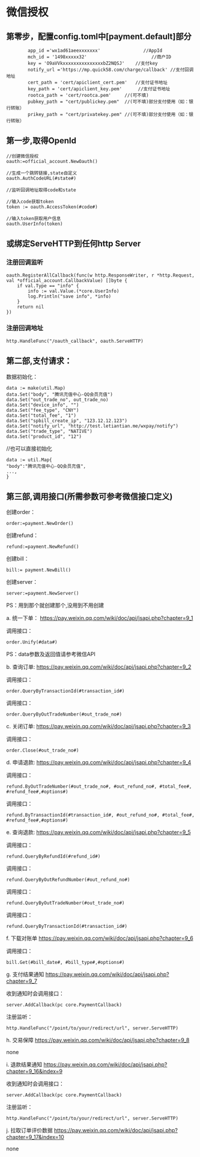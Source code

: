# 微信授权

## 第零步，配置config.toml中[payment.default]部分

            app_id ='wx1ad61aeexxxxxxx'                //AppId
            mch_id = '1498xxxxx32'                        //商户ID
            key = 'O9aVVkxxxxxxxxxxxxxxxbZ2NQSJ'    //支付key
            notify_url ='https://mp.quick58.com/charge/callback' //支付回调地址
            cert_path = 'cert/apiclient_cert.pem'   //支付证书地址
            key_path = 'cert/apiclient_key.pem'      //支付证书地址
            rootca_path = 'cert/rootca.pem'     //(可不填)
            pubkey_path = "cert/publickey.pem"  //(可不填)部分支付使用（如：银行转账）
            prikey_path = "cert/privatekey.pem" //(可不填)部分支付使用（如：银行转账）

## 第一步,取得OpenId

    //创建微信授权
    oauth:=official_account.NewOauth()

    //生成一个跳转链接,state自定义
    oauth.AuthCodeURL(#state#)

    //监听回调地址取得code和state

    //输入code获取token
    token := oauth.AccessToken(#code#)

    //输入token获取用户信息
    oauth.UserInfo(token)

## 或绑定ServeHTTP到任何http Server

### 注册回调监听

    oauth.RegisterAllCallback(func(w http.ResponseWriter, r *http.Request, val *official_account.CallbackValue) []byte {
        if val.Type == "info" {
            info := val.Value.(*core.UserInfo)
            log.Println("save info", *info)
        }
        return nil
    })

### 注册回调地址

    http.HandleFunc("/oauth_callback", oauth.ServeHTTP)

## 第二部,支付请求：

数据初始化：

    data := make(util.Map)
    data.Set("body", "腾讯充值中心-QQ会员充值")
    data.Set("out_trade_no", out_trade_no)
    data.Set("device_info", "")
    data.Set("fee_type", "CNY")
    data.Set("total_fee", "1")
    data.Set("spbill_create_ip", "123.12.12.123")
    data.Set("notify_url", "http://test.letiantian.me/wxpay/notify")
    data.Set("trade_type", "NATIVE")
    data.Set("product_id", "12")

//也可以直接初始化

    data := util.Map{
    "body":"腾讯充值中心-QQ会员充值",
    ...,
    }

## 第三部,调用接口(所需参数可参考微信接口定义)

创建order：

    order:=payment.NewOrder()

创建refund：

    refund:=payment.NewRefund()

创建bill：

    bill:= payment.NewBill()

创建server：

    server:=payment.NewServer()
    
PS：用到那个就创建那个,没用到不用创建

a. 统一下单： <https://pay.weixin.qq.com/wiki/doc/api/jsapi.php?chapter=9_1>

调用接口：

    order.Unify(#data#)

PS：data参数及返回值请参考微信API

b. 查询订单: <https://pay.weixin.qq.com/wiki/doc/api/jsapi.php?chapter=9_2>

调用接口：

    order.QueryByTransactionId(#transaction_id#)
调用接口：

    order.QueryByOutTradeNumber(#out_trade_no#)

c. 关闭订单: <https://pay.weixin.qq.com/wiki/doc/api/jsapi.php?chapter=9_3>

调用接口：

    order.Close(#out_trade_no#)

d. 申请退款: <https://pay.weixin.qq.com/wiki/doc/api/jsapi.php?chapter=9_4>

调用接口：

    refund.ByOutTradeNumber(#out_trade_no#, #out_refund_no#, #total_fee#, #refund_fee#,#options#)
调用接口：

    refund.ByTransactionId(#transaction_id#, #out_refund_no#, #total_fee#, #refund_fee#,#options#)

e. 查询退款: <https://pay.weixin.qq.com/wiki/doc/api/jsapi.php?chapter=9_5>

调用接口：

    refund.QueryByRefundId(#refund_id#)
调用接口：

    refund.QueryByOutRefundNumber(#out_refund_no#)
调用接口：

    refund.QueryByOutTradeNumber(#out_trade_no#)
调用接口：

    refund.QueryByTransactionId(#transaction_id#)

f. 下载对账单 <https://pay.weixin.qq.com/wiki/doc/api/jsapi.php?chapter=9_6>

调用接口：

    bill.Get(#bill_date#, #bill_type#,#options#)

g. 支付结果通知 <https://pay.weixin.qq.com/wiki/doc/api/jsapi.php?chapter=9_7>

收到通知时会调用接口：

    server.AddCallback(pc core.PaymentCallback)
注册监听：

    http.HandleFunc("/point/to/your/redirect/url", server.ServeHTTP)

h. 交易保障 <https://pay.weixin.qq.com/wiki/doc/api/jsapi.php?chapter=9_8>

none

i. 退款结果通知 <https://pay.weixin.qq.com/wiki/doc/api/jsapi.php?chapter=9_16&index=9>

收到通知时会调用接口：

    server.AddCallback(pc core.PaymentCallback)
注册监听：

    http.HandleFunc("/point/to/your/redirect/url", server.ServeHTTP)

j. 拉取订单评价数据 <https://pay.weixin.qq.com/wiki/doc/api/jsapi.php?chapter=9_17&index=10>

none

